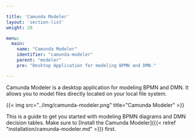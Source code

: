 ```yaml
---

title: 'Camunda Modeler'
layout: 'section-list'
weight: 20

menu:
  main:
    name: "Camunda Modeler"
    identifier: "camunda-modeler"
    parent: "modeler"
    pre: "Desktop Application for modeling BPMN and DMN."

---
```


Camunda Modeler is a desktop application for modeling BPMN and DMN. It allows you to model files directly located on your local file system.

{{< img src="../img/camunda-modeler.png" title="Camunda Modeler" >}}

This is a guide to get you started with modeling BPMN diagrams and DMN decision tables. Make sure to [Install the Camunda Modeler]({{< relref "installation/camunda-modeler.md" >}}) first.
